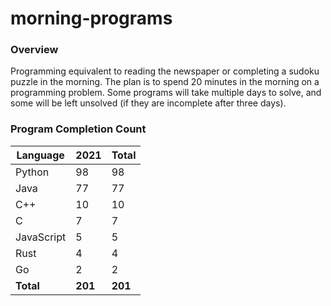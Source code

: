 # morning-programs

### Overview

Programming equivalent to reading the newspaper or completing a sudoku puzzle in the morning.  The plan is to spend 20 
minutes in the morning on a programming problem.  Some programs will take multiple days to solve, and some will be left 
unsolved (if they are incomplete after three days).

### Program Completion Count

| Language     | 2021    | Total   |
|--------------|---------|---------|
| Python       | 98      | 98      |
| Java         | 77      | 77      |
| C++          | 10      | 10      |
| C            | 7       | 7       |
| JavaScript   | 5       | 5       |
| Rust         | 4       | 4       |
| Go           | 2       | 2       |
| **Total**    | **201** | **201** |
